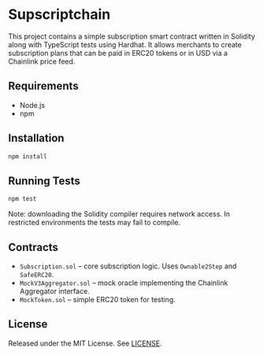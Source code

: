 # Supscriptchain

This project contains a simple subscription smart contract written in Solidity along with TypeScript tests using Hardhat. It allows merchants to create subscription plans that can be paid in ERC20 tokens or in USD via a Chainlink price feed.

## Requirements

- Node.js
- npm

## Installation

```bash
npm install
```

## Running Tests

```bash
npm test
```

Note: downloading the Solidity compiler requires network access. In restricted environments the tests may fail to compile.

## Contracts

- `Subscription.sol` – core subscription logic. Uses `Ownable2Step` and `SafeERC20`.
- `MockV3Aggregator.sol` – mock oracle implementing the Chainlink Aggregator interface.
- `MockToken.sol` – simple ERC20 token for testing.

## License

Released under the MIT License. See [LICENSE](LICENSE).
